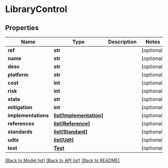 # LibraryControl

## Properties
Name | Type | Description | Notes
------------ | ------------- | ------------- | -------------
**ref** | **str** |  | [optional] 
**name** | **str** |  | [optional] 
**desc** | **str** |  | [optional] 
**platform** | **str** |  | [optional] 
**cost** | **int** |  | [optional] 
**risk** | **int** |  | [optional] 
**state** | **str** |  | [optional] 
**mitigation** | **int** |  | [optional] 
**implementations** | [**list[Implementation]**](Implementation.md) |  | [optional] 
**references** | [**list[Reference]**](Reference.md) |  | [optional] 
**standards** | [**list[Standard]**](Standard.md) |  | [optional] 
**udts** | [**list[Udt]**](Udt.md) |  | [optional] 
**test** | [**Test**](Test.md) |  | [optional] 

[[Back to Model list]](../README.md#documentation-for-models) [[Back to API list]](../README.md#documentation-for-api-endpoints) [[Back to README]](../README.md)


